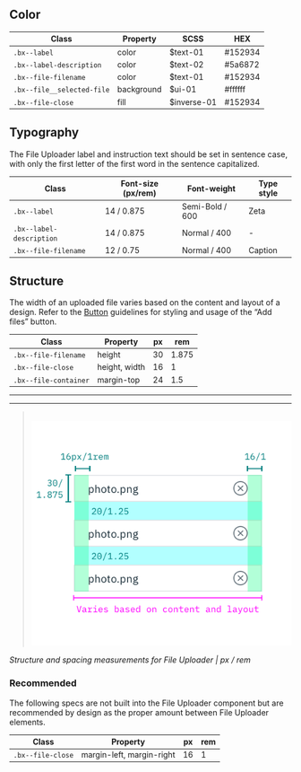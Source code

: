 ## Color

| Class                        | Property   |SCSS        | HEX     |
|------------------------------|------------|------------|---------|
| `.bx--label`                 | color      | $text-01   | #152934 |
| `.bx--label-description`     | color      | $text-02   | #5a6872 |
| `.bx--file-filename`         | color      | $text-01   | #152934 |
| `.bx--file__selected-file`   | background | $ui-01     | #ffffff |
| `.bx--file-close`            | fill       | $inverse-01| #152934 |


## Typography

The File Uploader label and instruction text should be set in sentence case, with only the first letter of the first word in the sentence capitalized.

| Class                  | Font-size (px/rem) | Font-weight     | Type style |
|------------------------|--------------------|-----------------|------------|
|`.bx--label`            | 14 / 0.875         | Semi-Bold / 600 | Zeta       |
|`.bx--label-description`| 14 / 0.875         | Normal / 400    | -          |
|`.bx--file-filename`    | 12 / 0.75          | Normal / 400    | Caption    |

## Structure

The width of an uploaded file varies based on the content and layout of a design. Refer to the [Button](/components/button) guidelines for styling and usage of the “Add files” button.

| Class                | Property           | px  | rem   |
|----------------------|--------------------|-----|-------|
| `.bx--file-filename` | height             | 30  | 1.875 |
| `.bx--file-close`    | height, width      | 16  | 1     |
| `.bx--file-container`| margin-top         | 24  | 1.5   |

---
***
> 
![Structure and spacing measurements for File Uploader](images/file-uploader-style-1.png)

_Structure and spacing measurements for File Uploader | px / rem_

### Recommended

The following specs are not built into the File Uploader component but are recommended by design as the proper amount between File Uploader elements.

| Class                  | Property                  | px  | rem   |
|------------------------|---------------------------|-----|-------|
| `.bx--file-close`      | margin-left, margin-right | 16  | 1     |
